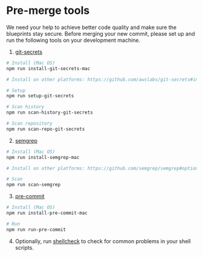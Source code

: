 # Pre-merge tools

We need your help to achieve better code quality and make sure the blueprints stay secure. Before merging your new commit, please set up and run the following tools on your development machine.

1. [git-secrets](https://github.com/awslabs/git-secrets)

```bash
# Install (Mac OS)
npm run install-git-secrets-mac

# Install on other platforms: https://github.com/awslabs/git-secrets#installing-git-secrets

# Setup
npm run setup-git-secrets

# Scan history
npm run scan-history-git-secrets

# Scan repository
npm run scan-repo-git-secrets
```

2. [semgrep](https://github.com/semgrep/semgrep)

```bash
# Install (Mac OS)
npm run install-semgrep-mac

# Install on other platforms: https://github.com/semgrep/semgrep#option-2-getting-started-from-the-cli

# Scan
npm run scan-semgrep
```

3. [pre-commit](https://pre-commit.com)

```bash
# Install (Mac OS)
npm run install-pre-commit-mac

# Run
npm run run-pre-commit
```

4. Optionally, run [shellcheck](https://github.com/koalaman/shellcheck) to check for common problems in your shell scripts.
